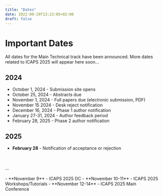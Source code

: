```yaml
---
title: "Dates"
date: 2022-09-29T13:23:05+02:00
draft: false
---
```


# Important Dates

All dates for the Main Technical track have been announced. More dates related to ICAPS 2025 will appear here soon...

## 2024

- October 1, 2024 - Submission site opens
- October 25, 2024 - Abstracts due
- November 1, 2024 - Full papers due (electronic submission, PDF)
- November 15 2024 - Desk reject notification
- December 16, 2024 - Phase 1 author notification
- January 27-31, 2024 - Author feedback period
- February 28, 2025 - Phase 2 author notification


## 2025

- **February 28** -  Notification of acceptance or rejection
</br>
</br>
...
</br>
</br>
- **November 9** - ICAPS 2025 DC
- **November 10-11** - ICAPS 2025 Workshops/Tutorials
- **November 12-14** - ICAPS 2025 Main Conference



